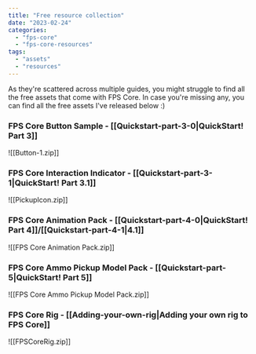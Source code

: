 ```yaml
---
title: "Free resource collection"
date: "2023-02-24"
categories: 
  - "fps-core"
  - "fps-core-resources"
tags: 
  - "assets"
  - "resources"
---
```


As they're scattered across multiple guides, you might struggle to find all the free assets that come with FPS Core. In case you're missing any, you can find all the free assets I've released below :)

### FPS Core Button Sample - [[Quickstart-part-3-0|QuickStart! Part 3]]

![[Button-1.zip]]
### FPS Core Interaction Indicator - [[Quickstart-part-3-1|QuickStart! Part 3.1]]

![[PickupIcon.zip]]
### **FPS Core Animation Pack** - [[Quickstart-part-4-0|QuickStart! Part 4]]/[[Quickstart-part-4-1|4.1]]

![[FPS Core Animation Pack.zip]]
### FPS Core Ammo Pickup Model Pack - [[Quickstart-part-5|QuickStart! Part 5]]

![[FPS Core Ammo Pickup Model Pack.zip]]
### FPS Core Rig - [[Adding-your-own-rig|Adding your own rig to FPS Core]]

![[FPSCoreRig.zip]]
